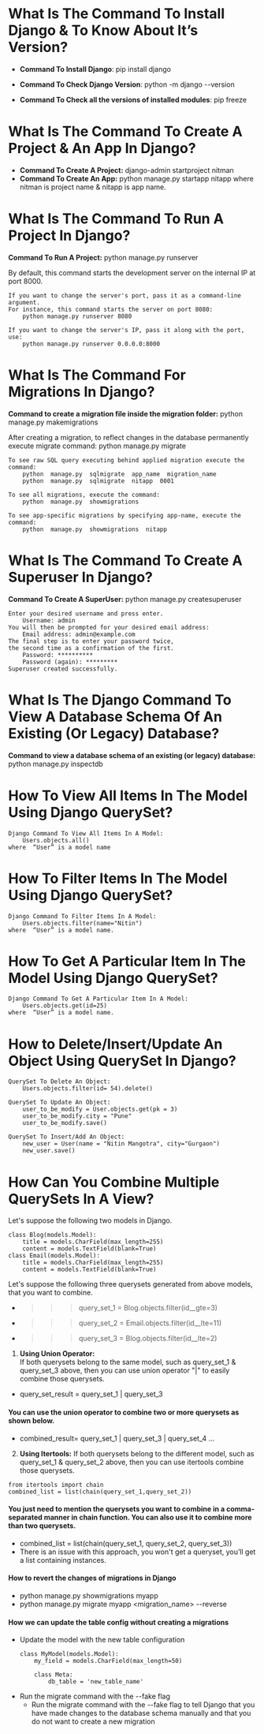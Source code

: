 # What Is The Command To Install Django & To Know About It’s Version?
* __Command To Install Django__:
    pip  install  django

* __Command To Check Django Version__:
    python  -m  django  --version

* __Command To Check all the versions of installed modules__:
    pip  freeze

# What Is The Command To Create A Project & An App In Django?
* __Command To Create A Project:__
    django-admin startproject nitman
* __Command To Create An App:__
    python manage.py startapp nitapp
where nitman is project name & nitapp is app name.

# What Is The Command To Run A Project In Django?
__Command To Run A Project:__
    python manage.py runserver
    
By default, this command starts the development server on the internal IP at port 8000.

    If you want to change the server's port, pass it as a command-line argument. 
    For instance, this command starts the server on port 8080:
        python manage.py runserver 8080

    If you want to change the server's IP, pass it along with the port, use:
        python manage.py runserver 0.0.0.0:8000

# What Is The Command For Migrations In Django?
__Command to create a migration file inside the migration folder:__
    python  manage.py  makemigrations

After creating a migration, to reflect changes in the database permanently execute migrate command:
        python  manage.py  migrate

    To see raw SQL query executing behind applied migration execute the command:
        python  manage.py  sqlmigrate  app_name  migration_name
        python  manage.py  sqlmigrate  nitapp  0001 

    To see all migrations, execute the command:
        python  manage.py  showmigrations

    To see app-specific migrations by specifying app-name, execute the command:
        python  manage.py  showmigrations  nitapp

# What Is The Command To Create A Superuser In Django?
__Command To Create A SuperUser:__
    python manage.py createsuperuser

    Enter your desired username and press enter.
        Username: admin
    You will then be prompted for your desired email address:
        Email address: admin@example.com
    The final step is to enter your password twice, 
    the second time as a confirmation of the first.
        Password: **********
        Password (again): *********
    Superuser created successfully.
    
# What Is The Django Command To View A Database Schema Of An Existing (Or Legacy) Database?
__Command to view a database schema of an existing (or legacy) database:__
    python manage.py inspectdb
       
# How To View All Items In The Model Using Django QuerySet?
    Django Command To View All Items In A Model:
        Users.objects.all()
    where  “User” is a model name
# How To Filter Items In The Model Using Django QuerySet?
    Django Command To Filter Items In A Model:
        Users.objects.filter(name="Nitin")
    where  “User” is a model name.
# How To Get A Particular Item In The Model Using Django QuerySet?
    Django Command To Get A Particular Item In A Model:
        Users.objects.get(id=25)
    where  “User” is a model name.
# How to Delete/Insert/Update An Object Using QuerySet In Django?
    QuerySet To Delete An Object:
        Users.objects.filter(id= 54).delete()

    QuerySet To Update An Object:
        user_to_be_modify = User.objects.get(pk = 3)
        user_to_be_modify.city = "Pune"
        user_to_be_modify.save()

    QuerySet To Insert/Add An Object:
        new_user = User(name = "Nitin Mangotra", city="Gurgaon")
        new_user.save()
# How Can You Combine Multiple QuerySets In A View?
Let's suppose the following two models in Django.
```
class Blog(models.Model):
    title = models.CharField(max_length=255)
    content = models.TextField(blank=True)
class Email(models.Model):
    title = models.CharField(max_length=255)
    content = models.TextField(blank=True)
```
Let's suppose the following three querysets generated from above models, that you want to combine.

* >>> query_set_1 = Blog.objects.filter(id__gte=3)
* >>> query_set_2 = Email.objects.filter(id__lte=11)
* >>> query_set_3 = Blog.objects.filter(id__lte=2)

1. __Using Union Operator:__  
    If both querysets belong to the same model, such as query_set_1 & query_set_3 above, 
    then you can use union operator "|" to easily combine those querysets.
* query_set_result = query_set_1 | query_set_3

#### You can use the union operator to combine two or more querysets as shown below.
* combined_result= query_set_1 | query_set_3 | query_set_4 ...

2. __Using Itertools:__
    If both querysets belong to the different  model, such as query_set_1 & query_set_2 above, 
    then you can use itertools combine those querysets.
```
from itertools import chain 
combined_list = list(chain(query_set_1,query_set_2))
```
#### You just need to mention the querysets you want to combine in a comma-separated manner in chain function. You can also use it to combine more than two querysets.
* combined_list = list(chain(query_set_1, query_set_2, query_set_3))
* There is an issue with this approach, you won't get a queryset, you’ll get a list containing instances.

#### How to revert the changes of migrations in Django
* python manage.py showmigrations myapp
* python manage.py migrate myapp <migration_name> --reverse

#### How we can update the table config without creating a migrations
* Update the model with the new table configuration
    ```
    class MyModel(models.Model):
        my_field = models.CharField(max_length=50)

        class Meta:
            db_table = 'new_table_name'
    ```
* Run the migrate command with the --fake flag
    * Run the migrate command with the --fake flag to tell Django that you have made changes to the database schema manually and that you         do not want to create a new migration



